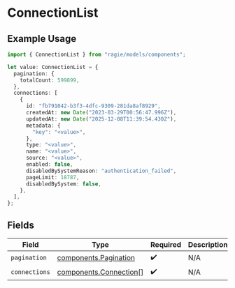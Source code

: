 # ConnectionList

## Example Usage

```typescript
import { ConnectionList } from "ragie/models/components";

let value: ConnectionList = {
  pagination: {
    totalCount: 599899,
  },
  connections: [
    {
      id: "fb791042-b3f3-4dfc-9309-281da8af8929",
      createdAt: new Date("2023-03-29T00:56:47.996Z"),
      updatedAt: new Date("2025-12-08T11:39:54.430Z"),
      metadata: {
        "key": "<value>",
      },
      type: "<value>",
      name: "<value>",
      source: "<value>",
      enabled: false,
      disabledBySystemReason: "authentication_failed",
      pageLimit: 18787,
      disabledBySystem: false,
    },
  ],
};
```

## Fields

| Field                                                            | Type                                                             | Required                                                         | Description                                                      |
| ---------------------------------------------------------------- | ---------------------------------------------------------------- | ---------------------------------------------------------------- | ---------------------------------------------------------------- |
| `pagination`                                                     | [components.Pagination](../../models/components/pagination.md)   | :heavy_check_mark:                                               | N/A                                                              |
| `connections`                                                    | [components.Connection](../../models/components/connection.md)[] | :heavy_check_mark:                                               | N/A                                                              |